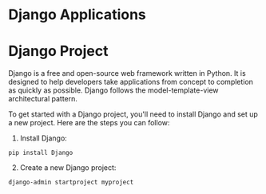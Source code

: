 # Django Applications

# Django Project
Django is a free and open-source web framework written in Python. It is designed to help developers take applications from concept to completion as quickly as possible. Django follows the model-template-view architectural pattern.

To get started with a Django project, you'll need to install Django and set up a new project. Here are the steps you can follow:

1. Install Django:
```
pip install Django
```
2. Create a new Django project:
```
django-admin startproject myproject
```
